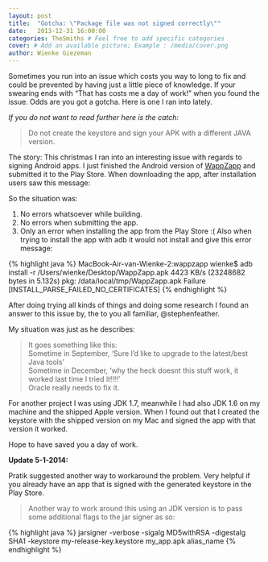 ```yaml
---
layout: post
title:  "Gotcha: \"Package file was not signed correctly\""
date:   2013-12-31 16:00:00
categories: TheSmiths # Feel free to add specific categories 
cover: # Add an available picture; Example : /media/cover.png
author: Wienke Giezeman 
---
```

Sometimes you run into an issue which costs you way to long to fix and could be prevented by having
just a little piece of knowledge. If your swearing ends with “That has costs me a day of work!” when
you found the issue. Odds are you got a gotcha. Here is one I ran into lately.

<!--more-->

*If you do not want to read further here is the catch:*

> Do not create the keystore and sign your APK with a different JAVA version.

The story: This christmas I ran into an interesting issue with regards to signing Android apps. I
just finished the Android version of [WappZapp](http://wappzapp.tv) and submitted it to the Play Store. When downloading
the app, after installation users saw this message:

So the situation was:

1. No errors whatsoever while building.
2. No errors when submitting the app.
3. Only an error when installing the app from the Play Store :(
Also when trying to install the app with adb it would not install and give this error message:

{% highlight java %}
MacBook-Air-van-Wienke-2:wappzapp wienke$ adb install -r /Users/wienke/Desktop/WappZapp.apk
4423 KB/s (23248682 bytes in 5.132s)
    pkg: /data/local/tmp/WappZapp.apk
Failure [INSTALL_PARSE_FAILED_NO_CERTIFICATES]
{% endhighlight %}

After doing trying all kinds of things and doing some research I found an answer to this issue
by, the to you all familiar, @stephenfeather.

My situation was just as he describes:

> It goes something like this:  
Sometime in September, ‘Sure I’d like to upgrade to the latest/best Java tools’  
Sometime in December, ‘why the heck doesnt this stuff work, it worked last time I tried it!!!!’   
Oracle really needs to fix it.

For another project I was using JDK 1.7, meanwhile I had also JDK 1.6 on my machine and the
shipped Apple version. When I found out that I created the keystore with the shipped version on
my Mac and signed the app with that version it worked.

Hope to have saved you a day of work.

**Update 5-1-2014:**

Pratik suggested another way to workaround the problem. Very helpful if you already have an app
that is signed with the generated keystore in the Play Store.

> Another way to work around this using an JDK version is to pass some additional flags to the jar 
signer as so:

{% highlight java %}
jarsigner -verbose -sigalg MD5withRSA -digestalg SHA1 -keystore my-release-key.keystore
my_app.apk alias_name
{% endhighlight %}
